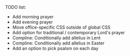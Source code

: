 TODO list:

* Add morning prayer
* Add evening prayer
* Move office-specific CSS outside of global CSS
* Add option for traditional / contemporary Lord's prayer
* Compline: Conditionally add allelius in Lent
* Compline: Conditionally add allelius in Easter
* Add an option to pick psalsm on each day
